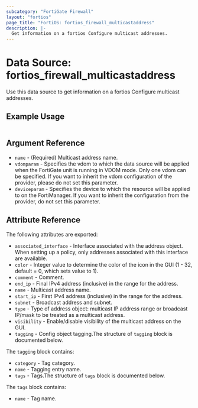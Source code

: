 ```yaml
---
subcategory: "FortiGate Firewall"
layout: "fortios"
page_title: "FortiOS: fortios_firewall_multicastaddress"
description: |-
  Get information on a fortios Configure multicast addresses.
---
```


# Data Source: fortios_firewall_multicastaddress
Use this data source to get information on a fortios Configure multicast addresses.


## Example Usage

```hcl

```

## Argument Reference

* `name` - (Required) Multicast address name.
* `vdomparam` - Specifies the vdom to which the data source will be applied when the FortiGate unit is running in VDOM mode. Only one vdom can be specified. If you want to inherit the vdom configuration of the provider, please do not set this parameter.
* `deviceparam` - Specifies the device to which the resource will be applied to on the FortiManager. If you want to inherit the configuration from the provider, do not set this parameter.

## Attribute Reference

The following attributes are exported:

* `associated_interface` - Interface associated with the address object. When setting up a policy, only addresses associated with this interface are available.
* `color` - Integer value to determine the color of the icon in the GUI (1 - 32, default = 0, which sets value to 1).
* `comment` - Comment.
* `end_ip` - Final IPv4 address (inclusive) in the range for the address.
* `name` - Multicast address name.
* `start_ip` - First IPv4 address (inclusive) in the range for the address.
* `subnet` - Broadcast address and subnet.
* `type` - Type of address object: multicast IP address range or broadcast IP/mask to be treated as a multicast address.
* `visibility` - Enable/disable visibility of the multicast address on the GUI.
* `tagging` - Config object tagging.The structure of `tagging` block is documented below.

The `tagging` block contains:

* `category` - Tag category.
* `name` - Tagging entry name.
* `tags` - Tags.The structure of `tags` block is documented below.

The `tags` block contains:

* `name` - Tag name.
